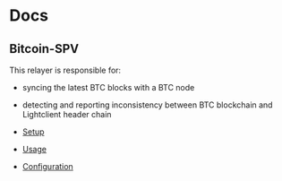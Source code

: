 # Docs

## Bitcoin-SPV

This relayer is responsible for:

- syncing the latest BTC blocks with a BTC node
- detecting and reporting inconsistency between BTC blockchain and Lightclient header chain

- [Setup](./bitcoinspv/setup.md)
- [Usage](./bitcoinspv/usage.md)
- [Configuration](./bitcoinspv/configuration.md)
